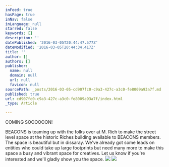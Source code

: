 ```yaml
---
inFeed: true
hasPage: true
inNav: false
inLanguage: null
starred: false
keywords: []
description: ''
datePublished: '2016-03-05T20:44:47.577Z'
dateModified: '2016-03-05T20:44:34.417Z'
title: ''
author: []
authors: []
publisher:
  name: null
  domain: null
  url: null
  favicon: null
sourcePath: _posts/2016-03-05-cd907fc0-c9a3-427c-a3c0-fe8009a93a7f.md
published: true
url: cd907fc0-c9a3-427c-a3c0-fe8009a93a7f/index.html
_type: Article

---
```

COMING SOOOOOON!  

BEACONS is teaming up with the folks over at M. Rich to make the street level space at the historic Riches building available to BEACONS members.  The space is beautiful but in dissaray.  We've already got some leads on entities who could take up large footprints but need many more to make this space a busy and vibrant space for creatives.  Let us know if you're interested and we'll gladly show you the space.
![](https://the-grid-user-content.s3-us-west-2.amazonaws.com/08fc6134-d6d1-468c-9a34-9249587f0c96.jpg)
![](https://the-grid-user-content.s3-us-west-2.amazonaws.com/f4729964-2ade-4630-a488-b171f5965ae0.png)